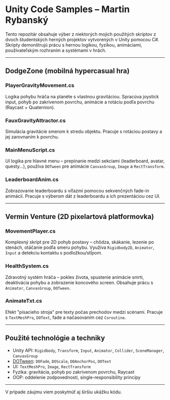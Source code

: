 # Unity Code Samples – Martin Rybanský

Tento repozitár obsahuje výber z niektorých mojich použitých skriptov z dvoch študentských herných projektov vytvorených v Unity pomocou C#. Skripty demonštrujú prácu s hernou logikou, fyzikou, animáciami, používateľským rozhraním a systémami v hrách.

---

## DodgeZone (mobilná hypercasual hra)

### PlayerGravityMovement.cs
Logika pohybu hráča na planéte s vlastnou gravitáciou. Spracúva joystick input, pohyb po zakrivenom povrchu, animácie a rotáciu podľa povrchu (Raycast + Quaternion).

### FauxGravityAttractor.cs
Simulácia gravitácie smerom k stredu objektu. Pracuje s rotáciou postavy a jej zarovnaním k povrchu.

### MainMenuScript.cs
UI logika pre hlavné menu – prepínanie medzi sekciami (leaderboard, avatar, questy...), používa `DOTween` pre animácie `CanvasGroup`, `Image` a `RectTransform`.

### LeaderboardAnim.cs
Zobrazovanie leaderboardu s víťazmi pomocou sekvenčných fade-in animácií. Pracuje s výberom dát z leaderboardu a ich prezentáciou cez UI.

---

## Vermin Venture (2D pixelartová platformovka)

### MovementPlayer.cs
Komplexný skript pre 2D pohyb postavy – chôdza, skákanie, lezenie po stenách, otáčanie podľa smeru pohybu. Využíva `Rigidbody2D`, `Animator`, `Input` a detekciu kontaktu s podložkou/stĺpom.

### HealthSystem.cs
Zdravotný systém hráča – pokles života, spustenie animácie smrti, deaktivácia pohybu a zobrazenie koncového screen. Obsahuje prácu s `Animator`, `CanvasGroup`, `DOTween`.

### AnimateTxt.cs
Efekt "písacieho stroja" pre texty počas prechodov medzi scénami. Pracuje s `TextMeshPro`, `DOText`, fade a načasovaním cez `Coroutine`.

---

## Použité technológie a techniky
- Unity API: `Rigidbody`, `Transform`, `Input`, `Animator`, `Collider`, `SceneManager`, `CanvasGroup`
- [DOTween](http://dotween.demigiant.com/): `DOFade`, `DOScale`, `DOAnchorPos`, `DOText`
- UI: `TextMeshPro`, `Image`, `RectTransform`
- Fyzika: gravitácia, pohyb po zakrivenom povrchu, Raycast
- OOP: oddelenie zodpovednosti, single-responsibility princípy

---

V prípade záujmu viem poskytnúť aj širšiu ukážku kódu.

